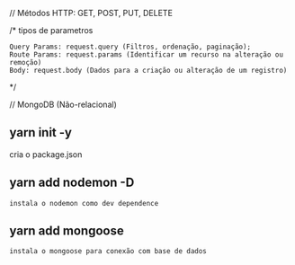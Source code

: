 
// Métodos HTTP: GET, POST, PUT, DELETE

/*
    tipos de parametros
    
    Query Params: request.query (Filtros, ordenação, paginação);
    Route Params: request.params (Identificar um recurso na alteração ou remoção)
    Body: request.body (Dados para a criação ou alteração de um registro)
*/ 

// MongoDB (Não-relacional)

## yarn init -y 
 cria o package.json

## yarn add nodemon -D
    instala o nodemon como dev dependence

## yarn add mongoose
    instala o mongoose para conexão com base de dados